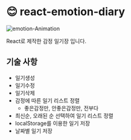 # :blush: react-emotion-diary

![emotion-Animation](https://user-images.githubusercontent.com/77928818/217844646-9ef4d477-08ce-4649-89df-419b53af4494.gif)

React로 제작한 감정 일기장 입니다.

## 기술 사항
* 일기생성
* 일기수정
* 일기삭제
* 감정에 따른 일기 리스트 정렬
  - 좋은감정만, 안좋은감정만, 전부다
* 최신순, 오래된 순 선택하여 일기 리스트 정렬
* localStorage를 이용한 일기 저장
* 날짜별 일기 저장


